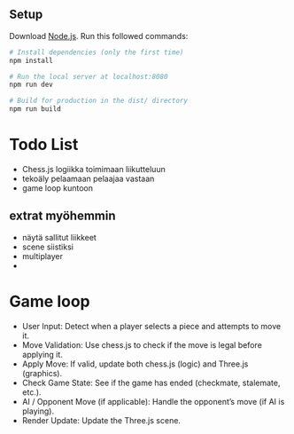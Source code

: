 
## Setup
Download [Node.js](https://nodejs.org/en/download/).
Run this followed commands:

``` bash
# Install dependencies (only the first time)
npm install

# Run the local server at localhost:8080
npm run dev

# Build for production in the dist/ directory
npm run build
```
# Todo List
- Chess.js logiikka toimimaan liikutteluun
- tekoäly pelaamaan pelaajaa vastaan
- game loop kuntoon


## extrat myöhemmin
- näytä sallitut liikkeet
- scene siistiksi
- multiplayer
- 

# Game loop

- User Input: Detect when a player selects a piece and attempts to move it.
- Move Validation: Use chess.js to check if the move is legal before applying it.
- Apply Move: If valid, update both chess.js (logic) and Three.js (graphics).
- Check Game State: See if the game has ended (checkmate, stalemate, etc.).
- AI / Opponent Move (if applicable): Handle the opponent’s move (if AI is playing).
- Render Update: Update the Three.js scene.